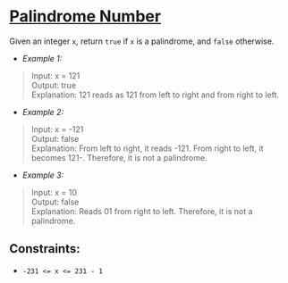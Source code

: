 # [Palindrome Number](https://leetcode.com/problems/palindrome-number/description/)
Given an integer `x`, return `true` if `x` is a palindrome, and `false` otherwise.

- _Example 1:_
> Input: x = 121  
Output: true   
Explanation: 121 reads as 121 from left to right and from right to left.


- _Example 2:_
> Input: x = -121  
Output: false  
Explanation: From left to right, it reads -121. From right to left, it becomes 121-. Therefore, it is not a palindrome.  


- _Example 3:_
> Input: x = 10  
Output: false  
Explanation: Reads 01 from right to left. Therefore, it is not a palindrome.


## Constraints:
- `-231 <= x <= 231 - 1`
